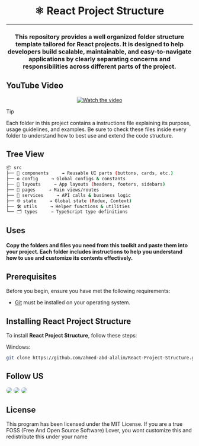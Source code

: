 <h1 align="center">⚛️ React Project Structure</h1>
<hr>

<h3 align="center">This repository provides a well organized folder structure template tailored for React projects. It is designed to help developers build scalable, maintainable, and easy-to-navigate applications by clearly separating concerns and responsibilities across different parts of the project.</h3>

## YouTube Video

<p align="center">
  <a href="https://www.youtube.com/watch?v=JjcpvvuzhZ0" target="_blank">
    <img src="https://img.youtube.com/vi/JjcpvvuzhZ0/0.jpg" alt="Watch the video" />
  </a>
</p>

> [!TIP]  
> Each folder in this project contains a instructions file explaining its purpose, usage guidelines, and examples. Be sure to check these files inside every folder to understand how to best use and extend the code structure.

## Tree View

```bash
📦 src
├── 🧩 components     → Reusable UI parts (buttons, cards, etc.)
├── ⚙️ config     → Global configs & constants
├── 🧱 layouts     → App layouts (headers, footers, sidebars)
├── 📄 pages     → Main views/routes
├── 🔌 services     → API calls & business logic
├── 🌐 state     → Global state (Redux, Context)
├── 🛠️ utils     → Helper functions & utilities
└── 🗂️ types     → TypeScript type definitions
```

## Uses

#### Copy the folders and files you need from this toolkit and paste them into your project. Each folder includes instructions to help you understand how to use and customize its contents effectively.

## Prerequisites

Before you begin, ensure you have met the following requirements:

- [Git](https://git-scm.com/downloads "Download Git") must be installed on your operating system.

## Installing React Project Structure

To install **React Project Structure**, follow these steps:

Windows:

```bash
git clone https://github.com/ahmed-abd-alalim/React-Project-Structure.git
```

## Follow US

<div align="left">
<a href="https://ahmedabdalalim.pages.dev/" target="_blank"><img src="https://img.shields.io/badge/Portfolio-%23f7a617?style=for-the-badge&logo=Opsgenie&logoColor=white" style="border-radius: 30px" target="_blank"></a>
<a href="https://www.linkedin.com/in/ahmed-abd-alalim-286768299/" target="_blank"><img src="https://img.shields.io/badge/-LinkedIn-%230077B5?style=for-the-badge&logo=Linkedin&logoColor=white" style="border-radius: 30px" target="_blank"></a>
<a href="https://www.youtube.com/@AhmedAbdAlalim3A" target="_blank"><img src="https://img.shields.io/badge/-YouTube-white?style=for-the-badge&logo=YouTube&logoColor=red" style="border-radius: 30px" target="_blank"></a>
</div>

## License

This program has been licensed under the MIT License. If you are a true FOSS (Free And Open Source Software) Lover, you wont customize this and redistribute this under your name
